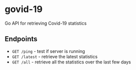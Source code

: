 # govid-19
Go API for retrieving Covid-19 statistics

## Endpoints

- `GET /ping` - test if server is running
- `GET /latest` - retrieve the latest statistics
- `GET /all` - retrieve all the statistics over the last few days

